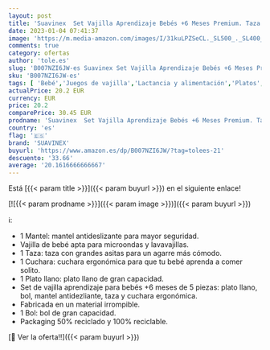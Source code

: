 ```yaml
---
layout: post
title: 'Suavinex  Set Vajilla Aprendizaje Bebés +6 Meses Premium. Taza + Plato + Bol + Mantel + Cuchara. Vajilla Apta Para Lavavajillas y Microondas  5 piezas  Color Verde. Hygge Collection'
date: 2023-01-04 07:41:37
image: 'https://m.media-amazon.com/images/I/31kuLPZSeCL._SL500_._SL400_.jpg'
comments: true
category: ofertas
author: 'tole.es'
slug: 'B007NZI6JW-es Suavinex Set Vajilla Aprendizaje Bebés +6 Meses Premium....'
sku: 'B007NZI6JW-es'
tags: [ 'Bebé','Juegos de vajilla','Lactancia y alimentación','Platos','Vajilla y cubiertos','bebés','suavinex','🇪🇸', ]
actualPrice: 20.2 EUR
currency: EUR
price: 20.2
comparePrice: 30.45 EUR
prodname: 'Suavinex  Set Vajilla Aprendizaje Bebés +6 Meses Premium. Taza + Plato + Bol + Mantel + Cuchara. Vajilla Apta Para Lavavajillas y Microondas  5 piezas  Color Verde. Hygge Collection'
country: 'es'
flag: '🇪🇸'
brand: 'SUAVINEX'
buyurl: 'https://www.amazon.es/dp/B007NZI6JW/?tag=tolees-21'
descuento: '33.66'
average: '20.1616666666667'
---
```


Está [{{< param title >}}]({{< param buyurl >}}) en el siguiente enlace!

[![{{< param prodname >}}]({{< param image >}})]({{< param buyurl >}})

ℹ️:

- 1 Mantel: mantel antideslizante para mayor seguridad.
- Vajilla de bebé apta para microondas y lavavajillas.
- 1 Taza: taza con grandes asitas para un agarre más cómodo.
- 1 Cuchara: cuchara ergonómica para que tu bebé aprenda a comer solito.
- 1 Plato llano: plato llano de gran capacidad.
- Set de vajilla aprendizaje para bebés +6 meses de 5 piezas: plato llano, bol, mantel antidezliante, taza y cuchara ergonómica.
- Fabricada en un material irrompible.
- 1 Bol: bol de gran capacidad.
- Packaging 50% reciclado y 100% reciclable.

[🛒 Ver la oferta!!]({{< param buyurl >}})
